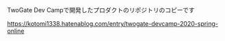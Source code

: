TwoGate Dev Campで開発したプロダクトのリポジトリのコピーです

https://kotomi1338.hatenablog.com/entry/twogate-devcamp-2020-spring-online